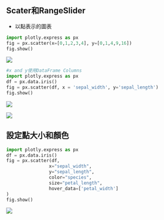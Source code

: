 ## Scater和RangeSlider
- 以點表示的圖表

```python
import plotly.express as px
fig = px.scatter(x=[0,1,2,3,4], y=[0,1,4,9,16])
fig.show()
```

![](./images/pic1.png)

```python
#x and y使用DataFrame Columns
import plotly.express as px
df = px.data.iris()
fig = px.scatter(df, x = 'sepal_width', y='sepal_length')
fig.show()
```

![](./images/pic2.png)

![](./images/pic3.png)

## 設定點大小和顏色

```python
import plotly.express as px
df = px.data.iris()
fig = px.scatter(df,
                x="sepal_width",
                y="sepal_length",
                color="species",
                size="petal_length",
                hover_data=['petal_width']
)
fig.show()
```

![](./images/pic4.png)

